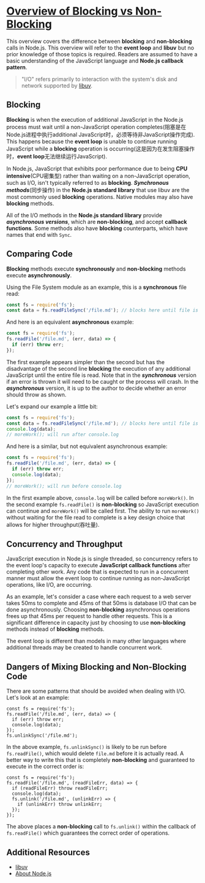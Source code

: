 

# [Overview of Blocking vs Non-Blocking](https://nodejs.org/en/docs/guides/blocking-vs-non-blocking/)

This overview covers the difference between **blocking** and **non-blocking** calls in Node.js. This overview will refer to the **event loop** and **libuv** but no prior knowledge of those topics is required. Readers are assumed to have a basic understanding of the JavaScript language and **Node.js callback pattern**.

> "I/O" refers primarily to interaction with the system's disk and network supported by [libuv](http://libuv.org/).

## Blocking

**Blocking** is when the execution of additional JavaScript in the Node.js process must wait until a non-JavaScript operation completes(阻塞是在Node.js进程中执行additional  JavaScript时，必须等待非JavaScript操作完成). This happens because the **event loop** is unable to continue running JavaScript while a **blocking** operation is occurring(这是因为在发生阻塞操作时，**event loop**无法继续运行JavaScript).

In Node.js, JavaScript that exhibits poor performance due to being **CPU intensive**(CPU密集型) rather than waiting on a non-JavaScript operation, such as I/O, isn't typically referred to as **blocking**. ***Synchronous methods***(同步操作) in the **Node.js standard library** that use libuv are the most commonly used **blocking** operations. Native modules may also have **blocking** methods.

All of the I/O methods in the **Node.js standard library** provide ***asynchronous versions***, which are **non-blocking**, and accept **callback functions**. Some methods also have **blocking** counterparts, which have names that end with `Sync`.

## Comparing Code

**Blocking** methods execute **synchronously** and **non-blocking** methods execute **asynchronously**.

Using the File System module as an example, this is a **synchronous** file read:

```JavaScript
const fs = require('fs');
const data = fs.readFileSync('/file.md'); // blocks here until file is read
```

And here is an equivalent **asynchronous** example:

```JavaScript
const fs = require('fs');
fs.readFile('/file.md', (err, data) => {
  if (err) throw err;
});
```

The first example appears simpler than the second but has the disadvantage of the second line **blocking** the execution of any additional JavaScript until the entire file is read. Note that in the ***synchronous*** version if an error is thrown it will need to be caught or the process will crash. In the ***asynchronous*** version, it is up to the author to decide whether an error should throw as shown.

Let's expand our example a little bit:

```JavaScript
const fs = require('fs');
const data = fs.readFileSync('/file.md'); // blocks here until file is read
console.log(data);
// moreWork(); will run after console.log
```

And here is a similar, but not equivalent asynchronous example:

```JavaScript
const fs = require('fs');
fs.readFile('/file.md', (err, data) => {
  if (err) throw err;
  console.log(data);
});
// moreWork(); will run before console.log
```

In the first example above, `console.log` will be called before `moreWork()`. In the second example `fs.readFile()` is **non-blocking** so JavaScript execution can continue and `moreWork()` will be called first. The ability to run `moreWork()` without waiting for the file read to complete is a key design choice that allows for higher throughput(吞吐量).

## Concurrency and Throughput

JavaScript execution in Node.js is single threaded, so concurrency refers to the event loop's capacity to execute **JavaScript callback functions** after completing other work. Any code that is expected to run in a concurrent manner must allow the event loop to continue running as non-JavaScript operations, like I/O, are occurring.

As an example, let's consider a case where each request to a web server takes 50ms to complete and 45ms of that 50ms is database I/O that can be done asynchronously. Choosing **non-blocking** asynchronous operations frees up that 45ms per request to handle other requests. This is a significant difference in capacity just by choosing to use **non-blocking** methods instead of **blocking** methods.

The event loop is different than models in many other languages where additional threads may be created to handle concurrent work.

## Dangers of Mixing Blocking and Non-Blocking Code

There are some patterns that should be avoided when dealing with I/O. Let's look at an example:

```
const fs = require('fs');
fs.readFile('/file.md', (err, data) => {
  if (err) throw err;
  console.log(data);
});
fs.unlinkSync('/file.md');

```

In the above example, `fs.unlinkSync()` is likely to be run before `fs.readFile()`, which would delete `file.md` before it is actually read. A better way to write this that is completely **non-blocking** and guaranteed to execute in the correct order is:

```
const fs = require('fs');
fs.readFile('/file.md', (readFileErr, data) => {
  if (readFileErr) throw readFileErr;
  console.log(data);
  fs.unlink('/file.md', (unlinkErr) => {
    if (unlinkErr) throw unlinkErr;
  });
});

```

The above places a **non-blocking** call to `fs.unlink()` within the callback of `fs.readFile()` which guarantees the correct order of operations.

## Additional Resources

- [libuv](http://libuv.org/)
- [About Node.js](https://nodejs.org/en/about/)



